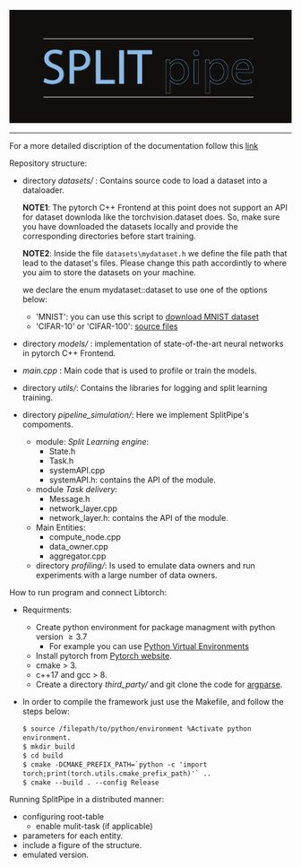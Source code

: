 <p align="center">
  <img src="./logo.pdf" alt="Sublime's custom image"/>
</p>

--------------------------------------------------------------------------------

For a more detailed discription of the documentation follow this [link](https://docs.google.com/document/d/1DaWOX27c4_4_VUT-l_UrgUV-zFa8UsIZ5zUv06pgc0s/edit?usp=sharing)  


Repository structure:

  
- directory *datasets/* :
    Contains source code to load a dataset into a dataloader.

    **NOTE1**: The pytorch C++ Frontend at this point does not support an API for dataset downloda like the torchvision.dataset does. So, make sure you have downloaded the datasets locally and provide the corresponding directories before start training.

    **NOTE2**: Inside the file `datasets\mydataset.h` we define the file path that lead to the dataset's files. Please change this path accordintly to where you aim to store the datasets on your machine.

    we declare the enum mydataset::dataset to use one of the options below:
    - 'MNIST': you can use this script to [download MNIST dataset](https://gist.github.com/goldsborough/6dd52a5e01ed73a642c1e772084bcd03)
    - 'CIFAR-10' or 'CIFAR-100': [source files](http://www.cs.toronto.edu/~kriz/cifar.html)

- directory *models/* : implementation of state-of-the-art neural networks in pytorch C++ Frontend.

- *main.cpp* : Main code that is used to profile or train the models.
- directory *utils/*: Contains the libraries for logging and split learning training.

- directory *pipeline_simulation/*: Here we implement SplitPipe's compoments.
    - module: *Split Learning engine*:
        -   State.h
        -   Task.h
        -   systemAPI.cpp
        -   systemAPI.h: contains the API of the module.
    -   module *Task delivery*: 
        - Message.h
        - network_layer.cpp
        - network_layer.h: contains the API of the module.
    - Main Entities:
        - compute_node.cpp
        - data_owner.cpp
        - aggregator.cpp
    - directory *profiling/*: Is used to emulate data owners and run experiments with a large number of data owners. 


How to run program and connect Libtorch:

   - Requirments:
    
        - Create python environment for package managment with python version $\geq 3.7$
            - For example you can use [Python Virtual Environments](https://uoa-eresearch.github.io/eresearch-cookbook/recipe/2014/11/26/python-virtual-env/)
        - Install pytorch from [Pytorch website](https://pytorch.org/get-started/locally/).
        - cmake > 3.
        - c++17 and gcc > 8.
        - Create a directory *third_party/* and git clone the code for [argparse](https://github.com/p-ranav/argparsehttps://github.com/p-ranav/argparse).

  - In order to compile the framework just use the Makefile, and follow the steps below:
        
        $ source /filepath/to/python/environment %Activate python environment.
        $ mkdir build 
        $ cd build
        $ cmake -DCMAKE_PREFIX_PATH=`python -c 'import torch;print(torch.utils.cmake_prefix_path)'` ..
        $ cmake --build . --config Release


Running SplitPipe in a distributed manner:

- configuring root-table
    - enable mulit-task (if applicable)
- parameters for each entity.
- include a figure of the structure.
- emulated version.
